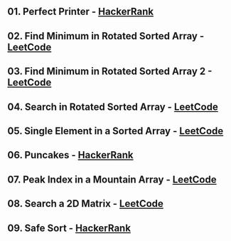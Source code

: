## 01. Perfect Printer - [HackerRank](<https://www.hackerrank.com/contests/sda-homework-3/challenges/challenge-2674/submissions/code/1384565099>)

## 02. Find Minimum in Rotated Sorted Array - [LeetCode](<https://leetcode.com/problems/find-minimum-in-rotated-sorted-array/description/>)

## 03. Find Minimum in Rotated Sorted Array 2 - [LeetCode](<https://leetcode.com/problems/find-minimum-in-rotated-sorted-array-ii/>)

## 04. Search in Rotated Sorted Array - [LeetCode](<https://leetcode.com/problems/search-in-rotated-sorted-array/description/>)

## 05. Single Element in a Sorted Array - [LeetCode](<https://leetcode.com/problems/single-element-in-a-sorted-array/description/>)

## 06. Puncakes - [HackerRank](<https://www.hackerrank.com/contests/exam-2022-part2-sda/challenges/puncakes/submissions/code/1384571053>)

## 07. Peak Index in a Mountain Array - [LeetCode](<https://leetcode.com/problems/peak-index-in-a-mountain-array/description/>)

## 08. Search a 2D Matrix - [LeetCode](<https://leetcode.com/problems/search-a-2d-matrix/description/>)

## 09. Safe Sort - [HackerRank](<https://www.hackerrank.com/contests/si-practice-2/challenges/task-1-1-1/problem>)
